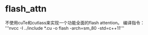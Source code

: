 # flash_attn
不使用cuTe和cutlass来实现一个功能全面的flash attention。
编译指令：
'''nvcc -I ../include *.cu -o flash  -arch=sm_80 -std=c++11'''
